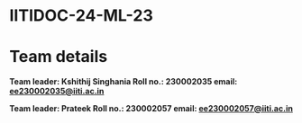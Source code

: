 # IITIDOC-24-ML-23
<h1>Team details </h1>

<b>Team leader<b>: Kshithij Singhania 
<b>Roll no.<b>: 230002035
<b>email<b>: ee230002035@iiti.ac.in

<b>Team leader<b>: Prateek
<b>Roll no.<b>: 230002057
<b>email<b>: ee230002057@iiti.ac.in

